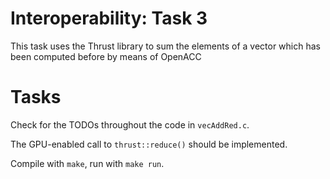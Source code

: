 # Interoperability: Task 3

This task uses the Thrust library to sum the elements of a vector which has been computed before by means of OpenACC

# Tasks

Check for the TODOs throughout the code in `vecAddRed.c`.

The GPU-enabled call to `thrust::reduce()` should be implemented.

Compile with `make`, run with `make run`.
